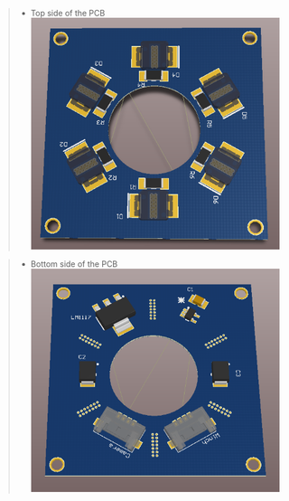 > - Top side of the PCB
![enter image description here](https://github.com/andres-tr/BoreholeCamera/blob/master/img/PCB_Probe_Top.png)

> - Bottom side of the PCB
![enter image description here](https://github.com/andres-tr/BoreholeCamera/blob/master/img/PCB_Probe_Bottom.png)


